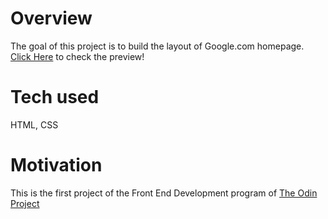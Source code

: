 # Overview
The goal of this project is to build the layout of Google.com homepage.
[Click Here](https://gmonteiro13.github.io/google-homepage/) to check the preview!

# Tech used
HTML, CSS

# Motivation
This is the first project of the Front End Development program of [The Odin Project](https://www.theodinproject.com/)
